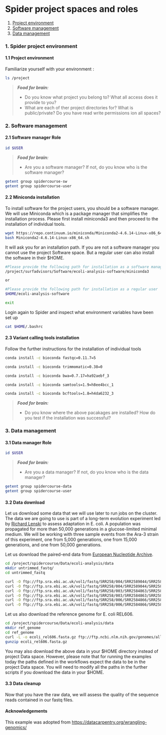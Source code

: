 # Spider project spaces and roles

1. [Project environment](#spider-spaces)
2. [Software management](#spider-sm)
3. [Data management](#spider-dm)

### <a name="spider-spaces"></a> 1. Spider project environment

#### 1.1 Project environment

Familiarize yourself with your environment :

 ```sh
 ls /project 
 ```
> **_Food for brain:_**
>
> * Do you know what project you belong to? What all access does it provide to you?
> * What are each of ther project directories for? What is public/private? Do you have read write permissions ion all spaces?

### <a name="job-submit"></a> 2. Software management

#### 2.1 Software manager Role

 ```sh
 id $USER
 ```
 
> **_Food for brain:_**
>
> * Are you a software manager? If not, do you know who is the software manager?

 ```sh
 getent group spidercourse-sw
 getent group spidercourse-user
 ```
 
#### 2.2 Miniconda installation

To install software for the project users, you should be a software manager. We will use Miniconda which is a package manager that simplifies the installation process. Please first install miniconda3 and then proceed to the installation of individual tools.

 ```sh
 wget https://repo.continuum.io/miniconda/Miniconda2-4.6.14-Linux-x86_64.sh
 bash Miniconda2-4.6.14-Linux-x86_64.sh
 ```

It will ask you for an installation path. If you are not a software manager you cannot use the project Software space. But a regular user can also install the software in their $HOME. 

 ```sh
 #Please provide the following path for installation as a software manager
 /project/surfadvisors/Software/ecoli-analysis-software/miniconda3 

 or 

 #Please provide the following path for installation as a regular user
 $HOME/ecoli-analysis-software

 exit 
 ```

Login again to Spider and inspect what environment variables have been set up

 ```sh
 cat $HOME/.bashrc
 ```

#### 2.3 Variant calling tools installation

Follow the further instructions for the installation of individual tools

 ```sh
 conda install -c bioconda fastqc=0.11.7=5

 conda install -c bioconda trimmomatic=0.38=0

 conda install -c bioconda bwa=0.7.17=ha92aebf_3

 conda install -c bioconda samtools=1.9=h8ee4bcc_1

 conda install -c bioconda bcftools=1.8=h4da6232_3 
 ```
 
> **_Food for brain:_**
>
> * Do you know where the above pacakages are installed? How do you test if the installation was successful?


### <a name="spider-dm"></a> 3. Data management

#### 3.1 Data manager Role

 ```sh
 id $USER
 ```
 
> **_Food for brain:_**
>
> * Are you a data manager? If not, do you know who is the data manager?

 ```sh
 getent group spidercourse-data
 getent group spidercourse-user
 ```
 
#### 3.2 Data download

Let us download some data that we will use later to run jobs on the cluster. The data we are going to use is part of a long-term evolution experiment led by [Richard Lenski](https://en.wikipedia.org/wiki/E._coli_long-term_evolution_experiment) to assess adaptation in E. coli. A population was propagated for more than 50,000 generations in a glucose-limited minimal medium. We will be working with three sample events from the Ara-3 strain of this experiment, one from 5,000 generations, one from 15,000 generations, and one from 50,000 generations. 

Let us download the paired-end data from [European Nucleotide Archive](https://www.ebi.ac.uk/ena).

 ```sh
 cd /project/spidercourse/Data/ecoli-analysis/data
 mkdir untrimmed_fastq/
 cd untrimmed_fastq

 curl -O ftp://ftp.sra.ebi.ac.uk/vol1/fastq/SRR258/004/SRR2589044/SRR2589044_1.fastq.gz
 curl -O ftp://ftp.sra.ebi.ac.uk/vol1/fastq/SRR258/004/SRR2589044/SRR2589044_2.fastq.gz
 curl -O ftp://ftp.sra.ebi.ac.uk/vol1/fastq/SRR258/003/SRR2584863/SRR2584863_1.fastq.gz
 curl -O ftp://ftp.sra.ebi.ac.uk/vol1/fastq/SRR258/003/SRR2584863/SRR2584863_2.fastq.gz
 curl -O ftp://ftp.sra.ebi.ac.uk/vol1/fastq/SRR258/006/SRR2584866/SRR2584866_1.fastq.gz
 curl -O ftp://ftp.sra.ebi.ac.uk/vol1/fastq/SRR258/006/SRR2584866/SRR2584866_2.fastq.gz 
 ```

Let us also download the reference genome for E. coli REL606.

 ```sh
 cd /project/spidercourse/Data/ecoli-analysis/data
 mkdir ref_genome
 cd ref_genome
 curl -L -o ecoli_rel606.fasta.gz ftp://ftp.ncbi.nlm.nih.gov/genomes/all/GCA/000/017/985/GCA_000017985.1_ASM1798v1/GCA_000017985.1_ASM1798v1_genomic.fna.gz
 gunzip ecoli_rel606.fasta.gz
 ```

You may also download the above data in your $HOME directory instead of project Data space. However, please note that for running the examples today the paths defined in the workflows expect the data to be in the project Data space. You will need to modify all the paths in the further scripts if you download the data in your $HOME.

#### 3.3 Data cleanup

Now that you have the raw data, we will assess the quality of the sequence reads contained in our fastq files.

#### Acknowledgements 
This example was adopted from https://datacarpentry.org/wrangling-genomics/ 

 
